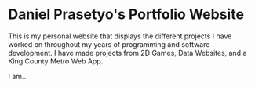 # Daniel Prasetyo's Portfolio Website

This is my personal website that displays the different projects I have worked on throughout my years of programming and software development. 
I have made projects from 2D Games, Data Websites, and a King County Metro Web App.

I am...

